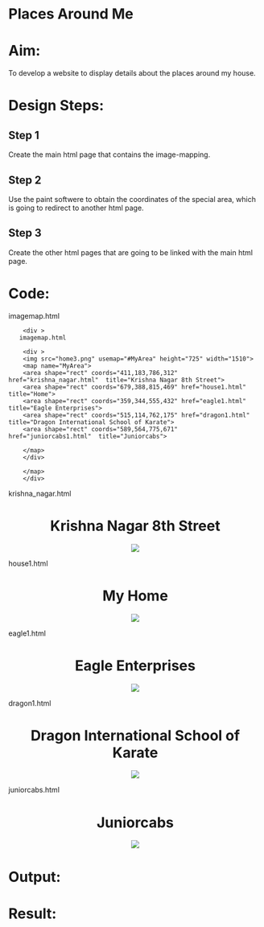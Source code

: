 # Places Around Me
# Aim:
To develop a website to display details about the places around my house.

# Design Steps:
## Step 1
Create the main html page that contains the image-mapping.
## Step 2
Use the paint softwere to obtain the coordinates of the special area, which is going to redirect to another html page.
## Step 3
Create the other html pages that are going to be linked with the main html page.

# Code:
imagemap.html

<!DOCTYPE html>
<html lang="en">
<head>
<title>My Area</title>
</head>
<body>
    
        <div >
       imagemap.html

<!DOCTYPE html>
<html lang="en">
<head>
<title>My Area</title>
</head>
<body>
    
        <div >
        <img src="home3.png" usemap="#MyArea" height="725" width="1510">
        <map name="MyArea">
        <area shape="rect" coords="411,183,786,312" href="krishna_nagar.html"  title="Krishna Nagar 8th Street">
        <area shape="rect" coords="679,388,815,469" href="house1.html"  title="Home">
        <area shape="rect" coords="359,344,555,432" href="eagle1.html"  title="Eagle Enterprises">
        <area shape="rect" coords="515,114,762,175" href="dragon1.html"  title="Dragon International School of Karate">
        <area shape="rect" coords="589,564,775,671" href="juniorcabs1.html"  title="Juniorcabs">
        
        </map>
        </div>
        
</body>
        
        </map>
        </div>
        
</body>

krishna_nagar.html


<!DOCTYPE html>
<html lang="en">
<head>
<title>Krishna Nagar 8th Street</title>
</head>
<body>
    <center>
        <h1>Krishna Nagar 8th Street</h1>
        <img src="KrishnaNagar.png">
    </center>
    

</body>
</html>


house1.html


<!DOCTYPE html>
<html lang="en">
<head>
<title>My Home</title>
</head>
<body>
    <center>
        <h1>My Home</h1>
    <img src="house.png">
    </center>

</body>
</html>

eagle1.html


<!DOCTYPE html>
<html lang="en">
<head>
<title>Eagle Enterprises</title>
</head>
<body>
    <center>
        <h1>Eagle Enterprises</h1>
    <img src="eagle.png">
    </center>

</body>
</html>



dragon1.html


<!DOCTYPE html>
<html lang="en">
<head>
<title>Dragon International School of Karate</title>
</head>
<body>
    <center>
        <h1>Dragon International School of Karate</h1>
    <img src="dragon.png">
    </center>

</body>
</html>


juniorcabs.html



<!DOCTYPE html>
<html lang="en">
<head>
<title>Juniorcabs</title>
</head>
<body>
    <center>
        <h1>Juniorcabs</h1>
    <img src="juniorcabs.png">
    </center>

</body>
</html>




# Output:

# Result:

